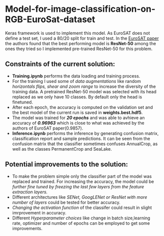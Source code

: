 # Model-for-image-classification-on-RGB-EuroSat-dataset 

Keras framework is used to implement this model. As EuroSAT does not define a test set, I used a 80/20 split for train and test. In the [EuroSAT paper](https://arxiv.org/abs/1709.00029) the authors found that the best performing model is **ResNet-50** among the ones they tried so I implemented pre-trained ResNet-50 for this problem.

## Constraints of the current solution:
- **Training.ipynb** performs the data loading and training process.
- For the training I used some of *data augmentations* like random *horizontals flips, shear and zoom range* to increase the diversity of the training data. A pretrained ResNet-50 model was selected with its head replaced as we only have 10 classes. By default only the head is finetuned. 
- After each epoch, the accuracy is computed on the validation set and the best model of the current run is saved in **weights.best.hdf5**.
- The model was trained for ***20 epochs*** and was able to avhieve an accuracy of ***0.96963*** which is close to what was achieved by the authors of EuroSAT paper(0.9857).
- **Inference.ipynb** performs the inference by generating confusion matrix, classification report and sample predictions. It can be seen from the confusion matrix that the classifier sometimes confuses AnnualCrop, as well as the classes PermanentCrop and SeaLake.

## Potential improvements to the solution:

- To make the problem simple only the classifier part of the model was replaced and trained. For increasing the accuracy, the model could be *further fine tuned by freezing the last few layers from the feature extraction layers.*
- Different architectures like *SENet, GoogLENet or ResNet with more number of layers* could be tested for better accuracy. 
- *Changing the activation function* of the classifer could result in slight imrprovement in accuracy.
- Different *Hyperparameter choices* like change in batch size,learning rate, optimizer and number of epochs can be employed to get some improvements.
